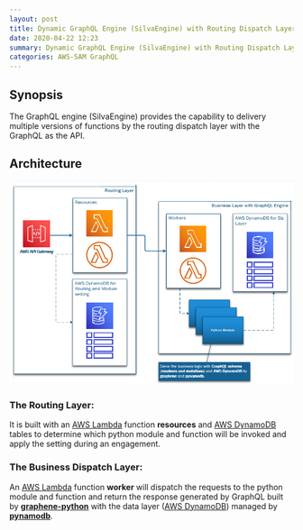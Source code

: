 ```yaml
---
layout: post
title: Dynamic GraphQL Engine (SilvaEngine) with Routing Dispatch Layer
date: 2020-04-22 12:23
summary: Dynamic GraphQL Engine (SilvaEngine) with Routing Dispatch Layer.
categories: AWS-SAM GraphQL
---
```


## Synopsis
The GraphQL engine (SilvaEngine) provides the capability to delivery multiple versions of functions by the routing dispatch layer with the GraphQL as the API.

## Architecture
![Architecture](/images/2020-04-22_12-26-42.png)

### The Routing Layer:
It is built with an [AWS Lambda](https://aws.amazon.com/lambda/) function **resources** and [AWS DynamoDB](https://aws.amazon.com/dynamodb/) tables to determine which python module and function will be invoked and apply the setting during an engagement.

### The Business Dispatch Layer:
An [AWS Lambda](https://aws.amazon.com/lambda/) function **worker** will dispatch the requests to the python module and function and return the response generated by GraphQL built by [**graphene-python**](https://graphene-python.org/) with the data layer ([AWS DynamoDB](https://aws.amazon.com/dynamodb/)) managed by [**pynamodb**](https://pynamodb.readthedocs.io).